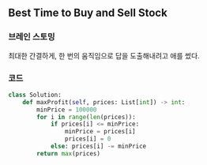 ## Best Time to Buy and Sell Stock


### 브레인 스토밍

최대한 간결하게, 한 번의 움직임으로 답을 도출해내려고 애를 썼다.


### 코드

```python
class Solution:
    def maxProfit(self, prices: List[int]) -> int:
        minPrice = 100000
        for i in range(len(prices)):
            if prices[i] <= minPrice:
                minPrice = prices[i]
                prices[i] = 0
            else: prices[i] -= minPrice
        return max(prices)
```
